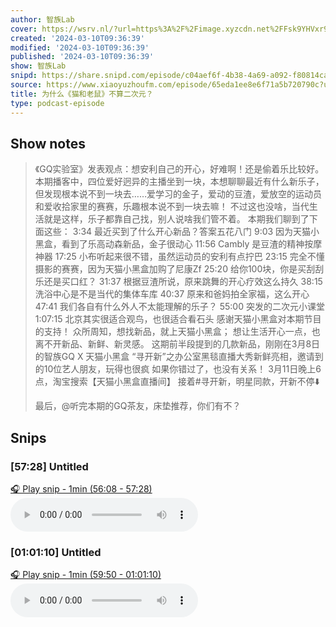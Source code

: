 ```yaml
---
author: 智族Lab
cover: https://wsrv.nl/?url=https%3A%2F%2Fimage.xyzcdn.net%2FFsk9YHVxr9zkZRg2UE09MJQ2bEK4.jpg&w=200&h=200
created: '2024-03-10T09:36:39'
modified: '2024-03-10T09:36:39'
published: '2024-03-10T09:36:39'
show: 智族Lab
snipd: https://share.snipd.com/episode/c04aef6f-4b38-4a69-a092-f80814ca9fe6
source: https://www.xiaoyuzhoufm.com/episode/65eda1ee8e6f71a5b720790c?utm_source=rss
title: 为什么《猫和老鼠》不算二次元？
type: podcast-episode
---
```



## Show notes
> 《GQ实验室》发表观点：想安利自己的开心，好难啊！还是偷着乐比较好。
> 本期播客中，四位爱好迥异的主播坐到一块，本想聊聊最近有什么新乐子，但发现根本说不到一块去……爱学习的金子，爱动的豆渣，爱放空的运动员和爱收拾家里的赛赛，乐趣根本说不到一块去嘛！
> 不过这也没啥，当代生活就是这样，乐子都靠自己找，别人说啥我们管不着。
> 本期我们聊到了下面这些：
> 3:34 最近买到了什么开心新品？答案五花八门
> 9:03 因为天猫小黑盒，看到了乐高动森新品，金子很动心
> 11:56 Cambly 是豆渣的精神按摩神器
> 17:25 小布听起来很不错，虽然运动员的安利有点拧巴
> 23:15 完全不懂摄影的赛赛，因为天猫小黑盒加购了尼康Zf
> 25:20 给你100块，你是买刮刮乐还是买口红？
> 31:37 根据豆渣所说，原来跳舞的开心疗效这么持久
> 38:15 洗浴中心是不是当代的集体车库
> 40:37 原来和爸妈拍全家福，这么开心
> 47:41 我们各自有什么外人不太能理解的乐子？
> 55:00 突发的二次元小课堂
> 1:07:15 北京其实很适合观鸟，也很适合看石头
> 感谢天猫小黑盒对本期节目的支持！
> 众所周知，想找新品，就上天猫小黑盒；
> 想让生活开心一点，也离不开新品、新鲜、新灵感。
> 这期前半段提到的几款新品，刚刚在3月8日的智族GQ X 天猫小黑盒 “寻开新”之办公室黑毯直播大秀新鲜亮相，邀请到的10位艺人朋友，玩得也很疯
> 如果你错过了，也没有关系！
> 3月11日晚上6点，淘宝搜索【天猫小黑盒直播间】
> 接着#寻开新，明星同款，开新不停⬇️
> 
> 
> 
> 
> 最后，@听完本期的GQ茶友，床垫推荐，你们有不？

## Snips
### [57:28] Untitled
[🎧 Play snip - 1min️ (56:08 - 57:28)](https://share.snipd.com/snip/986ae791-afcb-4f0a-9813-161bcc7e412c)
<audio controls> <source src="https://dts-api.xiaoyuzhoufm.com/track/63c7a3a59f26bd00109f3843/65eda1ee8e6f71a5b720790c/media.xyzcdn.net/lggm-M_O-cFhav5NuZD5wp_MXqX6.m4a#t=56:08,57:28"> </audio>
### [01:01:10] Untitled
[🎧 Play snip - 1min️ (59:50 - 01:01:10)](https://share.snipd.com/snip/4fc276fb-baaa-47f0-9ab4-a1eb0db9c318)
<audio controls> <source src="https://dts-api.xiaoyuzhoufm.com/track/63c7a3a59f26bd00109f3843/65eda1ee8e6f71a5b720790c/media.xyzcdn.net/lggm-M_O-cFhav5NuZD5wp_MXqX6.m4a#t=59:50,01:01:10"> </audio>
